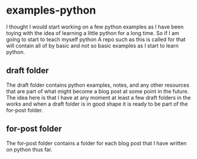 # examples-python

I thought I would start working on a few python examples as I have been toying with the idea of learning a little python for a long time. So if I am going to start to teach myself python A repo such as this is called for that will contain all of by basic and not so basic examples as I start to learn python.


## draft folder

The draft folder contains python examples, notes, and any other resources that are part of what might become a blog post at some point in the future. The idea here is that I have at any moment at least a few draft folders in the works and when a draft folder is in good shape it is ready to be part of the for-post folder.

## for-post folder

The for-post folder contains a folder for each blog post that I have written on python thus far.